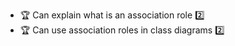 * <span id="outcome-classDiagrams-associations-roles-one">:trophy: Can explain what is an association role :two:</span>
* <span id="outcome-classDiagrams-associations-roles-two">:trophy: Can use association roles in class diagrams :two:</span>
